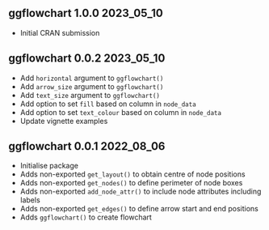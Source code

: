 ## ggflowchart 1.0.0 2023_05_10

* Initial CRAN submission

## ggflowchart 0.0.2 2023_05_10

* Add `horizontal` argument to `ggflowchart()`
* Add `arrow_size` argument to `ggflowchart()`
* Add `text_size` argument to `ggflowchart()`
* Add option to set `fill` based on column in `node_data`
* Add option to set `text_colour` based on column in `node_data`
* Update vignette examples

## ggflowchart 0.0.1 2022_08_06

* Initialise package
* Adds non-exported `get_layout()` to obtain centre of node positions
* Adds non-exported `get_nodes()` to define perimeter of node boxes
* Adds non-exported `add_node_attr()` to include node attributes including labels
* Adds non-exported `get_edges()` to define arrow start and end positions
* Adds `ggflowchart()` to create flowchart
